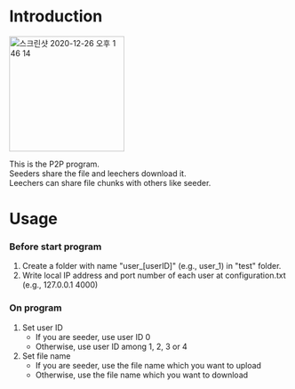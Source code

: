 # Introduction

<img width="207" alt="스크린샷 2020-12-26 오후 1 46 14" src="https://user-images.githubusercontent.com/48302757/103145759-e4825780-4782-11eb-88f8-a74d1297fc8c.png">

This is the P2P program.<br>
Seeders share the file and leechers download it.<br>
Leechers can share file chunks with others like seeder.

# Usage

### Before start program
1. Create a folder with name "user_[userID]" (e.g., user_1) in "test" folder.
2. Write local IP address and port number of each user at configuration.txt (e.g., 127.0.0.1 4000)

### On program
1. Set user ID
    - If you are seeder, use user ID 0
    - Otherwise, use user ID among 1, 2, 3 or 4
2. Set file name
    - If you are seeder, use the file name which you want to upload
    - Otherwise, use the file name which you want to download
